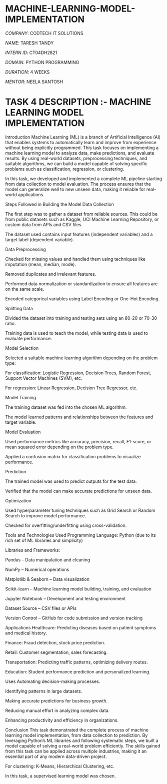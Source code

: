 # MACHINE-LEARNING-MODEL-IMPLEMENTATION

*COMPANY*: CODTECH IT SOLUTIONS

*NAME*: TARESH TANDY

*INTERN ID*: CT04DH2821

*DOMAIN*: PYTHON PROGRAMMING

*DURATION*: 4 WEEKS

*MENTOR*: NEELA SANTOSH

# TASK 4 DESCRIPTION :- MACHINE LEARNING MODEL IMPLEMENTATION #

Introduction
Machine Learning (ML) is a branch of Artificial Intelligence (AI) that enables systems to automatically learn and improve from experience without being explicitly programmed. This task focuses on implementing a machine learning model to analyze data, make predictions, and evaluate results. By using real-world datasets, preprocessing techniques, and suitable algorithms, we can build a model capable of solving specific problems such as classification, regression, or clustering.

In this task, we developed and implemented a complete ML pipeline starting from data collection to model evaluation. The process ensures that the model can generalize well to new unseen data, making it reliable for real-world applications.

Steps Followed in Building the Model
Data Collection

The first step was to gather a dataset from reliable sources. This could be from public datasets such as Kaggle, UCI Machine Learning Repository, or custom data from APIs and CSV files.

The dataset used contains input features (independent variables) and a target label (dependent variable).

Data Preprocessing

Checked for missing values and handled them using techniques like imputation (mean, median, mode).

Removed duplicates and irrelevant features.

Performed data normalization or standardization to ensure all features are on the same scale.

Encoded categorical variables using Label Encoding or One-Hot Encoding.

Splitting Data

Divided the dataset into training and testing sets using an 80-20 or 70-30 ratio.

Training data is used to teach the model, while testing data is used to evaluate performance.

Model Selection

Selected a suitable machine learning algorithm depending on the problem type:

For classification: Logistic Regression, Decision Trees, Random Forest, Support Vector Machines (SVM), etc.

For regression: Linear Regression, Decision Tree Regressor, etc.

Model Training

The training dataset was fed into the chosen ML algorithm.

The model learned patterns and relationships between the features and target variable.

Model Evaluation

Used performance metrics like accuracy, precision, recall, F1-score, or mean squared error depending on the problem type.

Applied a confusion matrix for classification problems to visualize performance.

Prediction

The trained model was used to predict outputs for the test data.

Verified that the model can make accurate predictions for unseen data.

Optimization

Used hyperparameter tuning techniques such as Grid Search or Random Search to improve model performance.

Checked for overfitting/underfitting using cross-validation.

Tools and Technologies Used
Programming Language: Python (due to its rich set of ML libraries and simplicity)

Libraries and Frameworks:

Pandas – Data manipulation and cleaning

NumPy – Numerical operations

Matplotlib & Seaborn – Data visualization

Scikit-learn – Machine learning model building, training, and evaluation

Jupyter Notebook – Development and testing environment

Dataset Source – CSV files or APIs

Version Control – GitHub for code submission and version tracking

Applications
Healthcare: Predicting diseases based on patient symptoms and medical history.

Finance: Fraud detection, stock price prediction.

Retail: Customer segmentation, sales forecasting.

Transportation: Predicting traffic patterns, optimizing delivery routes.

Education: Student performance prediction and personalized learning.

Uses
Automating decision-making processes.

Identifying patterns in large datasets.

Making accurate predictions for business growth.

Reducing manual effort in analyzing complex data.

Enhancing productivity and efficiency in organizations.

Conclusion
This task demonstrated the complete process of machine learning model implementation, from data collection to prediction. By leveraging Python’s ML libraries and following systematic steps, we built a model capable of solving a real-world problem efficiently. The skills gained from this task can be applied across multiple industries, making it an essential part of any modern data-driven project.



For clustering: K-Means, Hierarchical Clustering, etc.

In this task, a supervised learning model was chosen.
